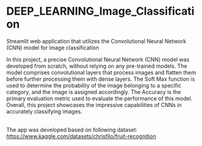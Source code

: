 # DEEP_LEARNING_Image_Classification
Streamlit web application that utilizes the Convolutional Neural Network (CNN) model for image classification


In this project, a precise Convolutional Neural Network (CNN) model was developed from scratch, without relying on any pre-trained models. The model comprises convolutional layers that process images and flatten them before further processing them with dense layers. The Soft Max function is used to determine the probability of the image belonging to a specific category, and the image is assigned accordingly. The Accuracy is the primary evaluation metric used to evaluate the performance of this model. Overall, this project showcases the impressive capabilities of CNNs in accurately classifying images. <br><br>

The app was developed based on following dataset: <br>
https://www.kaggle.com/datasets/chrisfilo/fruit-recognition

